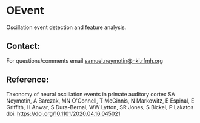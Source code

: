 # OEvent
Oscillation event detection and feature analysis.

## Contact:
For questions/comments email samuel.neymotin@nki.rfmh.org

## Reference:
Taxonomy of neural oscillation events in primate auditory cortex
SA Neymotin, A Barczak, MN O'Connell, T McGinnis, N Markowitz, E Espinal, E Griffith, H Anwar, S Dura-Bernal, WW Lytton, SR Jones, S Bickel, P Lakatos
doi: https://doi.org/10.1101/2020.04.16.045021
